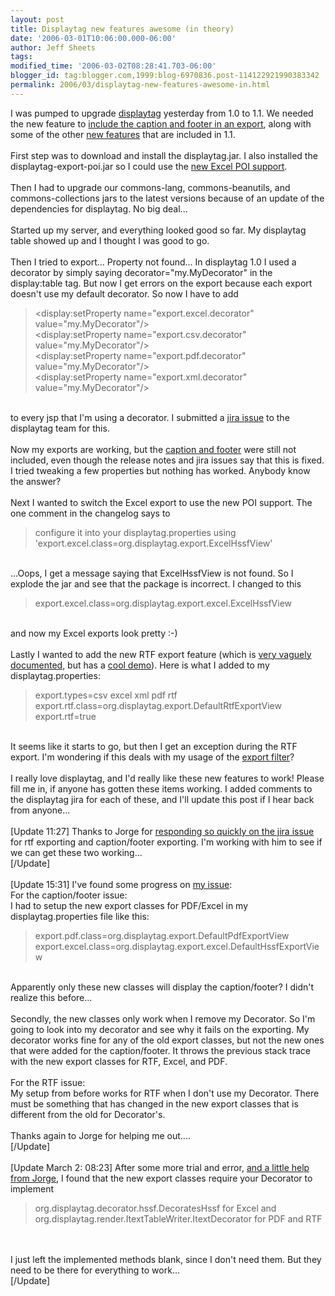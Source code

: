 ```yaml
---
layout: post
title: Displaytag new features awesome (in theory)
date: '2006-03-01T10:06:00.000-06:00'
author: Jeff Sheets
tags:
modified_time: '2006-03-02T08:28:41.703-06:00'
blogger_id: tag:blogger.com,1999:blog-6970836.post-114122921990383342
permalink: 2006/03/displaytag-new-features-awesome-in.html
---
```


I was pumped to upgrade <a
      href="http://displaytag.sourceforge.net/">displaytag</a> yesterday from 1.0 to 1.1.
      We needed the new feature to <a href="http://jira.codehaus.org/browse/DISPL-245">include
      the caption and footer in an export</a>, along with some of the other <a
      href="http://displaytag.sourceforge.net/11/changes-report.html">new features</a> that
      are included in 1.1.<br /><br />First step was to download and install the
      displaytag.jar. I also installed the displaytag-export-poi.jar so I could use the <a
      href="http://jira.codehaus.org/browse/DISPL-162">new Excel POI support</a>.<br
      /><br />Then I had to upgrade our commons-lang, commons-beanutils, and
      commons-collections jars to the latest versions because of an update of the dependencies for
      displaytag. No big deal...<br /><br />Started up my server, and everything looked
      good so far. My displaytag table showed up and I thought I was good to go.<br /><br
      />Then I tried to export... Property not found... In displaytag 1.0 I used a decorator by
      simply saying decorator="my.MyDecorator" in the display:table tag. But now I get errors on the
      export because each export doesn't use my default decorator. So now I have to add <br
      /><blockquote>&lt;display:setProperty name="export.excel.decorator"
      value="my.MyDecorator"/><br /> &lt;display:setProperty
      name="export.csv.decorator" value="my.MyDecorator"/><br />
      &lt;display:setProperty name="export.pdf.decorator" value="my.MyDecorator"/><br
      /> &lt;display:setProperty name="export.xml.decorator"
      value="my.MyDecorator"/></blockquote><br />to every jsp that I'm using a
      decorator. I submitted a <a href="http://jira.codehaus.org/browse/DISPL-295">jira
      issue</a> to the displaytag team for this.<br /><br />Now my exports are
      working, but the <a
      href="http://www.jamesgood.com:8080/displaytag-examples-1.1-SNAPSHOT/example-new-export.jsp">caption
      and footer</a> were still not included, even though the release notes and jira issues
      say that this is fixed. I tried tweaking a few properties but nothing has worked. Anybody know
      the answer?<br /><br />Next I wanted to switch the Excel export to use the new POI
      support. The one comment in the changelog says to <br /><blockquote>configure it
      into your displaytag.properties using
      'export.excel.class=org.displaytag.export.ExcelHssfView'</blockquote><br
      />...Oops, I get a message saying that ExcelHssfView is not found. So I explode the jar and
      see that the package is incorrect. I changed to this<br
      /><blockquote>export.excel.class=org.displaytag.export.excel.ExcelHssfView</blockquote><br
      />and now my Excel exports look pretty :-)<br /><br />Lastly I wanted to add
      the new RTF export feature (which is <a
      href="http://jira.codehaus.org/browse/DISPL-245">very vaguely documented</a>, but has
      a <a
      href="http://www.jamesgood.com:8080/displaytag-examples-1.1-SNAPSHOT/example-new-export.jsp">cool
      demo</a>). Here is what I added to my displaytag.properties:<br
      /><blockquote>export.types=csv excel xml pdf rtf<br
      />export.rtf.class=org.displaytag.export.DefaultRtfExportView<br
      />export.rtf=true</blockquote><br />It seems like it starts to go, but then I
      get an exception during the RTF export. I'm wondering if this deals with my usage of the <a
      href="http://displaytag.sourceforge.net/11/export_filter.html">export
      filter</a>?<br /><br />I really love displaytag, and I'd really like these
      new features to work! Please fill me in, if anyone has gotten these items working. I added
      comments to the displaytag jira for each of these, and I'll update this post if I hear back
      from anyone...<br /><br />[Update 11:27] Thanks to Jorge for <a
      href="http://jira.codehaus.org/browse/DISPL-245?page=comments#action_59812">responding so
      quickly on the jira issue</a> for rtf exporting and caption/footer exporting. I'm
      working with him to see if we can get these two working...<br />[/Update]<br
      /><br />[Update 15:31] I've found some progress on <a
      href="http://jira.codehaus.org/browse/DISPL-245#action_59832">my issue</a>:<br
      />For the caption/footer issue:<br />I had to setup the new export classes for
      PDF/Excel in my displaytag.properties file like this:<br
      /><blockquote>export.pdf.class=org.displaytag.export.DefaultPdfExportView<br
      />export.excel.class=org.displaytag.export.excel.DefaultHssfExportView</blockquote><br
      />Apparently only these new classes will display the caption/footer? I didn't realize this
      before...<br /><br />Secondly, the new classes only work when I remove my
      Decorator. So I'm going to look into my decorator and see why it fails on the exporting. My
      decorator works fine for any of the old export classes, but not the new ones that were added
      for the caption/footer. It throws the previous stack trace with the new export classes for
      RTF, Excel, and PDF.<br /><br />For the RTF issue:<br />My setup from before
      works for RTF when I don't use my Decorator. There must be something that has changed in the
      new export classes that is different from the old for Decorator's.<br /><br
      />Thanks again to Jorge for helping me out....<br />[/Update]<br /><br
      />[Update March 2: 08:23] After some more trial and error, <a
      href="http://jira.codehaus.org/browse/DISPL-245#action_59839">and a little help from
      Jorge</a>, I found that the new export classes require your Decorator to implement
      <blockquote>org.displaytag.decorator.hssf.DecoratesHssf for Excel and<br
      />org.displaytag.render.ItextTableWriter.ItextDecorator for PDF and
      RTF</blockquote><br /><br />I just left the implemented methods blank, since
      I don't need them. But they need to be there for everything to work...<br />[/Update]